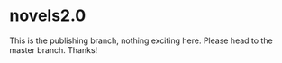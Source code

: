 # novels2.0
This is the publishing branch, nothing exciting here. Please head to the master branch. Thanks!
